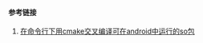





#### 参考链接

1. [在命令行下用cmake交叉编译可在android中运行的so包](https://blog.csdn.net/MingHuang2017/article/details/78938852)

